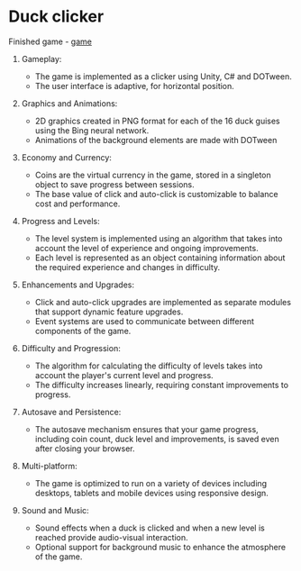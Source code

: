 # Duck clicker

Finished game - [game]

1. Gameplay:

    * The game is implemented as a clicker using Unity, C# and DOTween.
    * The user interface is adaptive, for horizontal position.

2. Graphics and Animations:

    * 2D graphics created in PNG format for each of the 16 duck guises using the Bing neural network.
    * Animations of the background elements are made with DOTween

3. Economy and Currency:

    * Coins are the virtual currency in the game, stored in a singleton object to save progress between sessions.
    * The base value of click and auto-click is customizable to balance cost and performance.

4. Progress and Levels:

    * The level system is implemented using an algorithm that takes into account the level of experience and ongoing improvements.
    * Each level is represented as an object containing information about the required experience and changes in difficulty.

5. Enhancements and Upgrades:

    * Click and auto-click upgrades are implemented as separate modules that support dynamic feature upgrades.
    * Event systems are used to communicate between different components of the game.

6. Difficulty and Progression:

    * The algorithm for calculating the difficulty of levels takes into account the player's current level and progress.
    * The difficulty increases linearly, requiring constant improvements to progress.

7. Autosave and Persistence:

    * The autosave mechanism ensures that your game progress, including coin count, duck level and improvements, is saved even after closing your browser.

8. Multi-platform:

    * The game is optimized to run on a variety of devices including desktops, tablets and mobile devices using responsive design.

9. Sound and Music:

    * Sound effects when a duck is clicked and when a new level is reached provide audio-visual interaction.
    * Optional support for background music to enhance the atmosphere of the game.


[game]: https://yandex.ru/games/app/276575#app-id=276575
